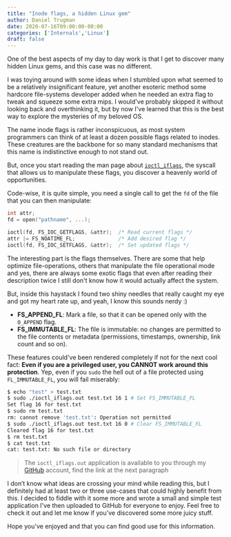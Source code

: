 ```yaml
---
title: "Inode flags, a hidden Linux gem"
author: Daniel Trugman
date: 2020-07-16T09:00:00-00:00
categories: ['Internals','Linux']
draft: false
---
```


One of the best aspects of my day to day work is that I get to discover many hidden Linux gems, and this case was no different.

I was toying around with some ideas when I stumbled upon what seemed to be a relatively insignificant feature, yet another esoteric method some hardcore file-systems developer added when he needed an extra flag to tweak and squeeze some extra mips. I would've probably skipped it without looking back and overthinking it, but by now I've learned that this is the best way to explore the mysteries of my beloved OS.

The name inode flags is rather inconspicuous, as most system programmers can think of at least a dozen possible flags related to inodes. These creatures are the backbone for so many standard mechanisms that this name is indistinctive enough to not stand out.

But, once you start reading the man page about [`ioctl_iflags`](http://man7.org/linux/man-pages/man2/ioctl_iflags.2.html), the syscall that allows us to manipulate these flags, you discover a heavenly world of opportunities.

Code-wise, it is quite simple, you need a single call to get the `fd` of the file that you can then manipulate:

```c
int attr;
fd = open("pathname", ...);

ioctl(fd, FS_IOC_GETFLAGS, &attr);  /* Read current flags */
attr |= FS_NOATIME_FL;              /* Add desired flag */
ioctl(fd, FS_IOC_SETFLAGS, &attr);  /* Set updated flags */
```

The interesting part is the flags themselves. There are some that help optimize file-operations, others that manipulate the file operational mode and yes, there are always some exotic flags that even after reading their description twice I still don't know how it would actually affect the system.

But, inside this haystack I found two shiny needles that really caught my eye and got my heart rate up, and yeah, I know this sounds nerdy :)

* **FS_APPEND_FL**: Mark a file, so that it can be opened only with the `O_APPEND` flag.
* **FS_IMMUTABLE_FL**: The file is immutable: no changes are permitted to the file contents or metadata (permissions, timestamps, ownership, link count and so on).

These features could've been rendered completely if not for the next cool fact: **Even if you are a privileged user, you CANNOT work around this protection**. Yep, even if you `sudo` the hell out of a file protected using `FL_IMMUTABLE_FL`, you will fail miserably:

```bash
$ echo "test" > test.txt
$ sudo ./ioctl_iflags.out test.txt 16 1 # Set FS_IMMUTABLE_FL
Set flag 16 for test.txt
$ sudo rm test.txt
rm: cannot remove 'test.txt': Operation not permitted
$ sudo ./ioctl_iflags.out test.txt 16 0 # Clear FS_IMMUTABLE_FL
Cleared flag 16 for test.txt
$ rm test.txt
$ cat test.txt
cat: test.txt: No such file or directory
```

> The `ioctl_iflags.out` application is available to you through my [GitHub](https://github.com/dtrugman) account, find the link at the next paragraph

I don’t know what ideas are crossing your mind while reading this, but I definitely had at least two or three use-cases that could highly benefit from this. I decided to fiddle with it some more and wrote a small and simple test application I've then uploaded to GitHub for everyone to enjoy. Feel free to check it out and let me know if you've discovered some more juicy stuff.

Hope you've enjoyed and that you can find good use for this information.
